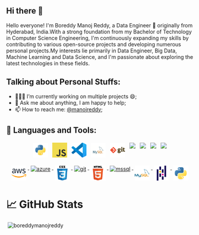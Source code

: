 ## Hi there 👋

<!--
**boreddymanojreddy/boreddymanojreddy** is a ✨ _special_ ✨ repository because its `README.md` (this file) appears on your GitHub profile.

Here are some ideas to get you started:

- 🔭 I’m currently working on ...
- 🌱 I’m currently learning ...
- 👯 I’m looking to collaborate on ...
- 🤔 I’m looking for help with ...
- 💬 Ask me about ...
- 📫 How to reach me: ...
- 😄 Pronouns: ...
- ⚡ Fun fact: ...
-->
Hello everyone! I'm Boreddy Manoj Reddy, a Data Engineer 🚀 originally from Hyderabad, India.With a strong foundation from my Bachelor of Technology in Computer Science Engineering, I'm continuously expanding my skills by contributing to various open-source projects and developing numerous personal projects.My interests lie primarily in Data Engineer, Big Data, Machine Learning and Data Science, and I'm passionate about exploring the latest technologies in these fields.

## Talking about Personal Stuffs:
- 👨🏽‍💻 I’m currently working on multiple projects 😄;
- 💬 Ask me about anything, I am happy to help;
- 📫 How to reach me: [@manojreddy](https://www.linkedin.com/in/manojreddyboreddy/);

## 🧰 Languages and Tools:
<p align="center">
<img src="https://raw.githubusercontent.com/github/explore/80688e429a7d4ef2fca1e82350fe8e3517d3494d/topics/python/python.png" alt="Python" height="40" style="vertical-align:top; margin:4px">
<img src="https://raw.githubusercontent.com/github/explore/80688e429a7d4ef2fca1e82350fe8e3517d3494d/topics/javascript/javascript.png" alt="Javascript" height="40" style="vertical-align:top; margin:4px">
<img src="https://raw.githubusercontent.com/github/explore/80688e429a7d4ef2fca1e82350fe8e3517d3494d/topics/visual-studio-code/visual-studio-code.png" alt="VS Code" height="40" style="vertical-align:top; margin:4px">
<img
src="https://raw.githubusercontent.com/github/explore/80688e429a7d4ef2fca1e82350fe8e3517d3494d/topics/mysql/mysql.png" alt="mysql" height="40" style="vertical-align:top; margin:4px">
<img
src="https://raw.githubusercontent.com/github/explore/80688e429a7d4ef2fca1e82350fe8e3517d3494d/topics/git/git.png" alt="git" height="40" style="vertical-align:top; margin:4px">
<img
src="https://miro.medium.com/v2/resize:fit:1400/format:webp/1*nPcdyVwgcuEZiEZiRqApug.jpeg" height="40" style="vertical-align:top; margin:4px">
<img
src="https://banner2.cleanpng.com/20180808/kjb/d953af211416dca5c40fc994081c199e.webp" height="40" style="vertical-align:top; margin:4px">
<img
src="https://a0.awsstatic.com/libra-css/images/logos/aws_logo_smile_1200x630.png" height="40" style="vertical-align:top; margin:4px">
<img
src="https://cdn.icon-icons.com/icons2/2699/PNG/512/databricks_logo_icon_169299.png" height="40" style="vertical-align:top; margin:4px">
</p>
<p align="center">
<a href="https://aws.amazon.com" target="_blank" rel="noreferrer"> <img src="https://raw.githubusercontent.com/devicons/devicon/master/icons/amazonwebservices/amazonwebservices-original-wordmark.svg" alt="aws"  height="40" style="vertical-align:top; margin:4px"/> </a> 
<a href="https://azure.microsoft.com/en-in/" target="_blank" rel="noreferrer"> <img src="https://www.vectorlogo.zone/logos/microsoft_azure/microsoft_azure-icon.svg" alt="azure"  height="40" style="vertical-align:top; margin:4px"/> </a>
<a href="https://www.w3schools.com/css/" target="_blank" rel="noreferrer"> <img src="https://raw.githubusercontent.com/devicons/devicon/master/icons/css3/css3-original-wordmark.svg" alt="css3" height="40" style="vertical-align:top; margin:4px"/> </a>
<a href="https://git-scm.com/" target="_blank" rel="noreferrer"> <img src="https://www.vectorlogo.zone/logos/git-scm/git-scm-icon.svg" alt="git"  height="40" style="vertical-align:top; margin:4px"/> </a>
<a href="https://www.w3.org/html/" target="_blank" rel="noreferrer"> <img src="https://raw.githubusercontent.com/devicons/devicon/master/icons/html5/html5-original-wordmark.svg" alt="html5"  height="40" style="vertical-align:top; margin:4px"/> </a> 
<a href="https://www.microsoft.com/en-us/sql-server" target="_blank" rel="noreferrer"> <img src="https://www.svgrepo.com/show/303229/microsoft-sql-server-logo.svg" alt="mssql"  height="40" style="vertical-align:top; margin:4px"/> </a>
<a href="https://www.mysql.com/" target="_blank" rel="noreferrer"> <img src="https://raw.githubusercontent.com/devicons/devicon/master/icons/mysql/mysql-original-wordmark.svg" alt="mysql"  height="40" style="vertical-align:top; margin:4px"/> </a> 
<a href="https://pandas.pydata.org/" target="_blank" rel="noreferrer"> <img src="https://raw.githubusercontent.com/devicons/devicon/2ae2a900d2f041da66e950e4d48052658d850630/icons/pandas/pandas-original.svg" alt="pandas"  height="40" style="vertical-align:top; margin:4px"/> </a>
<a href="https://www.python.org" target="_blank" rel="noreferrer"> <img src="https://raw.githubusercontent.com/devicons/devicon/master/icons/python/python-original.svg" alt="python"  height="40" style="vertical-align:top; margin:4px"/> </a> 
</p>

# 📈 GitHub Stats
<p>&nbsp;<img align="center" src="https://github-readme-stats.vercel.app/api?username=boreddymanojreddy&show_icons=true&locale=en" alt="boreddymanojreddy" /></p>






